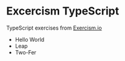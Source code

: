 # Excercism TypeScript

TypeScript exercises from [Exercism.io](https://exercism.io)

- Hello World
- Leap
- Two-Fer

